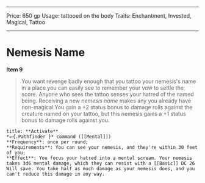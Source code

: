 
---
Price: 650 gp
Usage: tattooed on the body
Traits: Enchantment, Invested, Magical, Tattoo

---

# Nemesis Name

**Item 9**

> You want revenge badly enough that you tattoo your nemesis's name in a place you can easily see to remember your vow to settle the score. Anyone who sees the tattoo senses your hatred of the named being. Receiving a new *nemesis name* makes any you already have non-magical.You gain a +2 status bonus to damage rolls against the creature named on your tattoo, but this nemesis gains a +1 status bonus to damage rolls against you.

```ad-embed-ability
title: **Activate**
*⬻{.Pathfinder }* command ([[Mental]]) 
**Frequency**: once per round;
**Requirements**: You can see your nemesis, and they're within 30 feet of you;
**Effect**: You focus your hatred into a mental scream. Your nemesis takes 3d6 mental damage, which they can resist with a [[Basic]] DC 26 Will save. You take half as much damage as your nemesis does, and you can't reduce this damage in any way.

```
